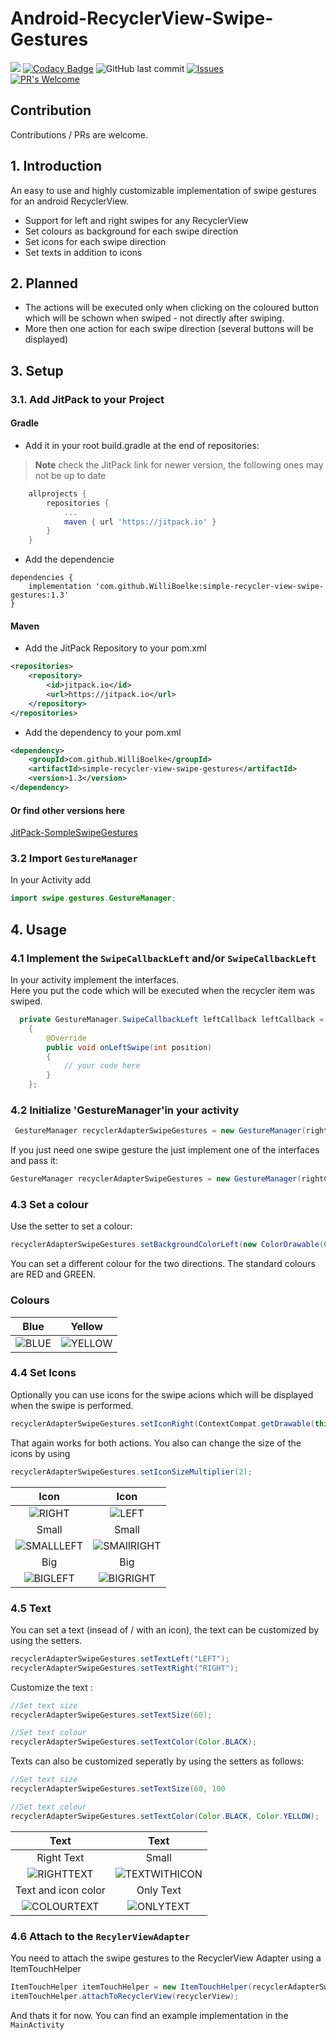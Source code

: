 # Android-RecyclerView-Swipe-Gestures

[![](https://jitpack.io/v/WilliBoelke/simple-recycler-view-swipe-gestures.svg)](https://jitpack.io/#WilliBoelke/simple-recycler-view-swipe-gestures)
[![Codacy Badge](https://app.codacy.com/project/badge/Grade/b2ac62aae75f4db8b5edbd7d7b5da606)](https://www.codacy.com/gh/WilliBoelke/simple-recycler-view-swipe-gestures/dashboard?utm_source=github.com&amp;utm_medium=referral&amp;utm_content=WilliBoelke/simple-recycler-view-swipe-gestures&amp;utm_campaign=Badge_Grade)
![GitHub last commit](https://img.shields.io/github/last-commit/WilliBoelke/simple-recycler-view-swipe-gestures?color=red&style=flat)
[![Issues](https://img.shields.io/github/issues-raw/WilliBoelke/simple-recycler-view-swipe-gestures?maxAge=25000)](https://github.com/WilliBoelke/simple-recycler-view-swipe-gestures/issues)  
[![PR's Welcome](https://img.shields.io/badge/PRs-welcome-brightgreen.svg?style=flat)](http:/WilliBoelke/simple-recycler-view-swipe-gestures)

## Contribution 

Contributions / PRs are welcome. 

## 1. Introduction 

An easy to use and highly customizable implementation of swipe gestures for an android RecyclerView. 

*	Support for left and right swipes for any RecyclerView
*	Set colours as background for each swipe direction
*	Set icons for each swipe direction 
*	Set texts in addition to icons

## 2. Planned 

*	The actions will be executed only when clicking on the coloured button which will be schown when swiped - not directly after swiping. 
*	More then one action for each swipe direction (several buttons will be displayed)

## 3. Setup 

### 3.1. Add JitPack to your Project

#### Gradle

*	Add it in your root build.gradle at the end of repositories: <br />

> **Note**
> check the JitPack link for newer version, the following ones may not be up to date

```groovy
	allprojects {
		repositories {
			...
			maven { url 'https://jitpack.io' }
		}
	}
```

*	Add the dependencie 
```	
dependencies {
	implementation 'com.github.WilliBoelke:simple-recycler-view-swipe-gestures:1.3'
}
```

#### Maven

*	Add the JitPack Repository to your pom.xml 
```xml
<repositories>
	<repository>
		<id>jitpack.io</id>
		<url>https://jitpack.io</url>
	</repository>
</repositories>
```

*	Add the dependency to your pom.xml

```xml
<dependency>
    <groupId>com.github.WilliBoelke</groupId>
    <artifactId>simple-recycler-view-swipe-gestures</artifactId>
    <version>1.3</version>
</dependency>
```
#### Or find other versions here
[JitPack-SompleSwipeGestures](https://jitpack.io/#WilliBoelke/simple-recycler-view-swipe-gestures)

### 3.2 Import `GestureManager`  <br />

In your Activity add  <br />
```java 
import swipe.gestures.GestureManager;
```

## 4. Usage 

### 4.1 Implement the `SwipeCallbackLeft` and/or `SwipeCallbackLeft`
In your activity implement the interfaces. <br />
Here you put the code which will be executed when the recycler item was swiped.
```java
  private GestureManager.SwipeCallbackLeft leftCallback leftCallback = new SwipeCallbackLeft()
    {
        @Override
        public void onLeftSwipe(int position)
        {
            // your code here 
        }
    }; 
```

### 4.2 Initialize 'GestureManager'in your activity  <br />

```java
 GestureManager recyclerAdapterSwipeGestures = new GestureManager(rightCallback, leftCallback);
```
If you just need one swipe gesture the just implement one of the interfaces and pass it:
 <br />
```java
GestureManager recyclerAdapterSwipeGestures = new GestureManager(rightCallback);
```

### 4.3 Set a colour
Use the setter to set a colour: 
```java     
recyclerAdapterSwipeGestures.setBackgroundColorLeft(new ColorDrawable(Color.RED));
```
You can set a different colour for the two directions.
The standard colours are RED and GREEN.

### Colours 
Blue                          |  Yellow
:-----------------------------------:|:---------------------------------------:
![BLUE](img/ColourBlue.png )       | ![YELLOW](img/ColourYellow.png)

### 4.4 Set Icons
Optionally you can use icons for the swipe acions which will be displayed when the swipe is performed. 
```java
recyclerAdapterSwipeGestures.setIconRight(ContextCompat.getDrawable(this, R.drawable.your_icon));
```
That again works for both actions. 
You also can change the size of the icons by using 
```java
recyclerAdapterSwipeGestures.setIconSizeMultiplier(2);
```

Icon                                 |  Icon
:-----------------------------------:|:---------------------------------------:
![RIGHT](img/IconLeft.png )          | ![LEFT](img/IconRight.png)
Small                                |  Small
![SMALLLEFT](img/SmallIconLeft.png ) | ![SMAllRIGHT](img/SmallIconRight.png) 
Big                                  |  Big
![BIGLEFT](img/BigIconLeft.png )     | ![BIGRIGHT](img/BigIconRight.png) 

###  4.5 Text 

You can set a text (insead of / with an icon), the text can be customized by using the 
setters. 

```java
recyclerAdapterSwipeGestures.setTextLeft("LEFT");
recyclerAdapterSwipeGestures.setTextRight("RIGHT");
```
Customize the text : 

```java
//Set text size
recyclerAdapterSwipeGestures.setTextSize(60);

//Set text colour
recyclerAdapterSwipeGestures.setTextColor(Color.BLACK);
```
Texts can also be customized seperatly by using the setters as follows: 

```java
//Set text size
recyclerAdapterSwipeGestures.setTextSize(60, 100

//Set text colour
recyclerAdapterSwipeGestures.setTextColor(Color.BLACK, Color.YELLOW);
```

Text                                 |  Text
:-----------------------------------:|:---------------------------------------:
Right Text                           |  Small
![RIGHTTEXT](img/RightText.png )     | ![TEXTWITHICON](img/TextWithIcon.png) 
Text and icon color                  |  Only Text
![COLOURTEXT](img/TextAndIconColour.png) | ![ONLYTEXT](img/TextNoIcon.png) 

### 4.6 Attach to the `RecylerViewAdapter`

You need to attach the swipe gestures to the RecyclerView Adapter using a ItemTouchHelper
```java
ItemTouchHelper itemTouchHelper = new ItemTouchHelper(recyclerAdapterSwipeGestures);
itemTouchHelper.attachToRecyclerView(recyclerView);
```

And thats it for now.
You can find an example implementation in the `MainActivity`
